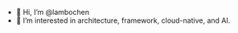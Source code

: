 - 👋 Hi, I’m @lambochen
- 👀 I’m interested in architecture, framework, cloud-native, and AI.

<!---
lambochen/lambochen is a ✨ special ✨ repository because its `README.md` (this file) appears on your GitHub profile.
You can click the Preview link to take a look at your changes.
--->

